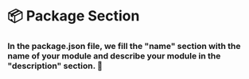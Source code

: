 # 📦 Package Section

### In the package.json file, we fill the "name" section with the name of your module and describe your module in the "description" section. 🚀

